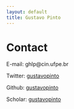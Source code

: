 ```yaml
---
layout: default
title: Gustavo Pinto
---
```


# Contact

E-mail: ghlp<span style="display:none">ignorethis</span>@cin.ufpe.br

Twitter: [gustavopinto](https://twitter.com/gustavopinto)

Github: [gustavopinto](https://github.com/gustavopinto)

Scholar: [gustavopinto](https://scholar.google.com/citations?user=dOeggYMAAAAJ&hl=en)
